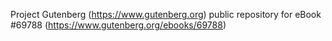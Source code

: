 Project Gutenberg (https://www.gutenberg.org) public repository for
eBook #69788 (https://www.gutenberg.org/ebooks/69788)
